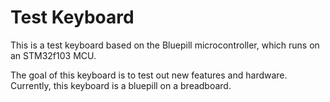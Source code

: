 # Test Keyboard
This is a test keyboard based on the Bluepill microcontroller, which runs on an STM32f103 MCU. 

The goal of this keyboard is to test out new features and hardware. Currently, this keyboard is a bluepill on a breadboard.
